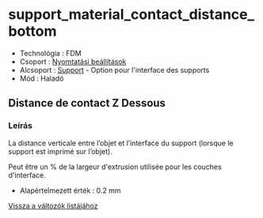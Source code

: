 # support\_material\_contact\_distance\_bottom

* Technológia : FDM
* Csoport : [Nyomtatási beállítások](../../konfig/print_settings.md)
* Alcsoport : [Support](../../beallitasok/print_settings.md#support) - Option pour l'interface des supports
* Mód : Haladó

## Distance de contact Z Dessous

### Leírás

La distance verticale entre l’objet et l’interface du support \(lorsque le support est imprimé sur l’objet\).

Peut être un % de la largeur d'extrusion utilisée pour les couches d'interface.

* Alapértelmezett érték : 0.2 mm

[Vissza a változók listájához](/)

